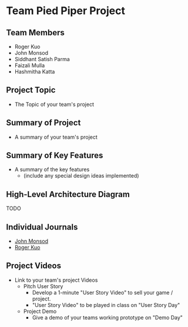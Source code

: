 # Team Pied Piper Project

## Team Members

* Roger Kuo
* John Monsod
* Siddhant Satish Parma
* Faizali Mulla
* Hashmitha Katta

## Project Topic
- The Topic of your team's project

## Summary of Project
- A summary of your team's project

## Summary of Key Features
- A summary of the key features
  - (include any special design ideas implemented)

## High-Level Architecture Diagram

TODO

## Individual Journals

* [John Monsod](./individual/john/journal.md)
* [Roger Kuo](./individual/roger/journal.md)

## Project Videos
- Link to your team's project Videos
  - Pitch User Story
    - Develop a 1-minute "User Story Video" to sell your game / project.
    - "User Story Video" to be played in class on "User Story Day"
  - Project Demo
    - Give a demo of your teams working prototype on "Demo Day"

